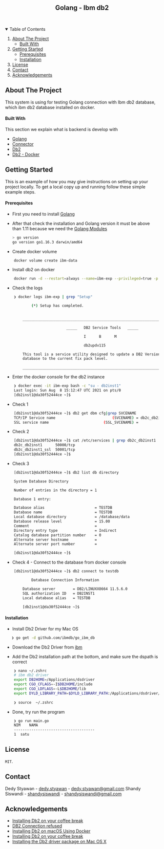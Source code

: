 <!-- PROJECT LOGO -->
<br />
<p align="center">
  <h2 align="center">Golang - Ibm db2</h2> <br />
</p>


<!-- TABLE OF CONTENTS -->
<details open="open">
  <summary>Table of Contents</summary>
  <ol>
    <li>
      <a href="#about-the-project">About The Project</a>
      <ul>
        <li><a href="#built-with">Built With</a></li>
      </ul>
    </li>
    <li>
      <a href="#getting-started">Getting Started</a>
      <ul>
        <li><a href="#prerequisites">Prerequisites</a></li>
        <li><a href="#installation">Installation</a></li>
      </ul>
    <li><a href="#license">License</a></li>
    <li><a href="#contact">Contact</a></li>
    <li><a href="#acknowledgements">Acknowledgements</a></li>
    </li>
  </ol>
</details>


<!-- ABOUT THE PROJECT -->
## About The Project
This system is using for testing Golang connection with Ibm db2 database, which ibm db2 database installed on docker.


<!-- BUILD WITH -->
#### Built With

This section we explain what is backend is develop with 
* [Golang](https://golang.org)
* [Connector](https://github.com/ibmdb/go_ibm_db)
* [Db2](https://www.ibm.com/docs/en/db2woc?topic=installing-mac-os-x)
* [Db2 - Docker](https://hub.docker.com/r/ibmcom/db2)


<!-- GETTING STARTED -->
## Getting Started

This is an example of how you may give instructions on setting up your project locally.
To get a local copy up and running follow these simple example steps.


<!-- PREREQUISITES -->
#### Prerequisites

* First you need to install [Golang](https://golang.org/doc/install)

* After that check the installation and Golang version it must be above than 1.11 because we need the [Golang Modules](https://blog.golang.org/using-go-modules)
  ```sh
  > go version
  go version go1.16.3 darwin/amd64
   ```
* Create docker volume
```sh
    docker volume create ibm-data
```

* Install db2 on docker
```sh
    docker run -d --restart=always --name=ibm-exp --privileged=true -p 50000:50000 -e LICENSE=accept -e DB2INST1_PASSWORD=password -e DBNAME=testdb -v ibm-data:/database ibmcom/db2
```

* Check the logs
```sh
    ❯ docker logs ibm-exp | grep "Setup"

            (*) Setup has completed.


        _________________________________________________________________________

                            _____   DB2 Service Tools   _____

                                    I      B      M

                                    db2updv115

        This tool is a service utility designed to update a DB2 Version 11.5
        database to the current fix pack level.

        _________________________________________________________________________

```

* Enter the docker console for the db2 instance
```sh
    ❯ docker exec -it ibm-exp bash -c "su - db2inst1"
    Last login: Sun Aug  8 15:12:47 UTC 2021 on pts/0
    [db2inst1@da30f52444ce ~]$
```

* Check 1 
```sh
    [db2inst1@da30f52444ce ~]$ db2 get dbm cfg|grep SVCENAME
    TCP/IP Service name                          (SVCENAME) = db2c_db2inst1
    SSL service name                         (SSL_SVCENAME) =
```

* Check 2 
```sh
    [db2inst1@da30f52444ce ~]$ cat /etc/services | grep db2c_db2inst1
    db2c_db2inst1      50000/tcp
    db2c_db2inst1_ssl  50001/tcp
    [db2inst1@da30f52444ce ~]$
```

* Check 3
```sh
    [db2inst1@da30f52444ce ~]$ db2 list db directory

    System Database Directory

    Number of entries in the directory = 1

    Database 1 entry:

    Database alias                       = TESTDB
    Database name                        = TESTDB
    Local database directory             = /database/data
    Database release level               = 15.00
    Comment                              =
    Directory entry type                 = Indirect
    Catalog database partition number    = 0
    Alternate server hostname            =
    Alternate server port number         =

    [db2inst1@da30f52444ce ~]$
```


* Check 4 - Connect to the database from docker console
```sh
    [db2inst1@da30f52444ce ~]$ db2 connect to testdb

            Database Connection Information

        Database server        = DB2/LINUXX8664 11.5.6.0
        SQL authorization ID   = DB2INST1
        Local database alias   = TESTDB

        [db2inst1@da30f52444ce ~]$
```

<!-- INSTALLATION -->
#### Installation

* Install Db2 Driver for my Mac OS
```sh
   ❯ go get -d github.com/ibmdb/go_ibm_db
```

* Download the Db2 Driver from [ibm](https://www.ibm.com/docs/en/db2woc?topic=installing-mac-os-x)

* Add the Db2 installation path at the bottom, and make sure the dspath is correct
```sh
    ❯ nano ~/.zshrc
    # ibm db2 driver
    export DB2HOME=/Applications/dsdriver
    export CGO_CFLAGS=-I$DB2HOME/include
    export CGO_LDFLAGS=-L$DB2HOME/lib
    export DYLD_LIBRARY_PATH=$DYLD_LIBRARY_PATH:/Applications/dsdriver/lib
    
    ❯ source  ~/.zshrc
``` 

* Done, try run the program 
```sh
    ❯ go run main.go
    NIM    NAMA   
    -------------------------------------
    1  satu   
``` 


<!-- LICENSE -->
## License
`MIT`.


<!-- CONTACT -->
## Contact
Dedy Styawan - [dedy.styawan](https://twitter.com/dedystyawan) - dedy.styawan@gmail.com
Shandy Siswandi - [shandysiswandi](https://github.com/shandysiswandi) - shandysiswandi@gmail.com


<!-- ACKNOWLEDGEMENTS -->
## Acknowledgements
* [Installing Db2 on your coffee break](https://ajstorm.medium.com/installing-db2-on-your-coffee-break-5be1d811b052)
* [DB2 Connection refused](https://www.codenong.com/cs105573158/)
* [Installing Db2 on macOS Using Docker](https://www.idug.org/blogs/john-maenpaa1/2020/11/04/installing-db2-on-macos-using-docker)
* [Installing Db2 on your coffee break](https://ajstorm.medium.com/installing-db2-on-your-coffee-break-5be1d811b052)
* [Installing the Db2 driver package on Mac OS X](https://www.ibm.com/docs/en/db2woc?topic=installing-mac-os-x)
